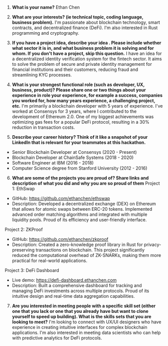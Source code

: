 1. **What is your name?**
Ethan Chen

2. **What are your interests?  (ie technical topic, coding language, business problem).**
I'm passionate about blockchain technology, smart contracts, and decentralized finance (DeFi). I'm also interested in Rust programming and cryptography.

3. **If you have a project idea, describe your idea . Please include whether what sector it is in, and what business problem it is solving and for whom. If you don't have a project, skip this question.**
I have an idea for a decentralized identity verification system for the fintech sector. It aims to solve the problem of secure and private identity management for financial institutions and their customers, reducing fraud and streamlining KYC processes.

4. **What is your strongest functional role (such as developer, UX, business, product)? Please share one or two things about your experience in role your experience, for example a success, companies you worked for, how many years experience, a challenging project, etc.**
I'm primarily a blockchain developer with 5 years of experience. I've worked at Consensys for 3 years, where I contributed to the development of Ethereum 2.0. One of my biggest achievements was optimizing gas fees for a popular DeFi protocol, resulting in a 30% reduction in transaction costs.

5. **Describe your career history? Think of it like a snapshot of your LinkedIn that is relevant for your teammates at this hackathon.**
- Senior Blockchain Developer at Consensys (2020 - Present)
- Blockchain Developer at ChainSafe Systems (2018 - 2020)
- Software Engineer at IBM (2016 - 2018)
- Computer Science degree from Stanford University (2012 - 2016)

6. **What are some of the projects you are proud of? Share links and description of what you did and why you are so proud of them**
Project 1: EthSwap
- GitHub: https://github.com/ethanchen/ethswap
- Description: Developed a decentralized exchange (DEX) on Ethereum that allows for atomic swaps between ERC-20 tokens. Implemented advanced order matching algorithms and integrated with multiple liquidity pools. Proud of its efficiency and user-friendly interface.

Project 2: ZKProof
- GitHub: https://github.com/ethanchen/zkproof
- Description: Created a zero-knowledge proof library in Rust for privacy-preserving transactions on blockchain. This project significantly reduced the computational overhead of ZK-SNARKs, making them more practical for real-world applications.

Project 3: DeFi Dashboard
- Live demo: https://defi-dashboard.ethanchen.com
- Description: Built a comprehensive dashboard for tracking and managing DeFi investments across multiple protocols. Proud of its intuitive design and real-time data aggregation capabilities.

7. **Are you interested in meeting people with a specific skill set (either one that you lack or one that you already have but want to clone yourself to speed up building). What is the skills sets that you are looking to meet?**
I'm looking to connect with UX/UI designers who have experience in creating intuitive interfaces for complex blockchain applications. I'm also interested in meeting data scientists who can help with predictive analytics for DeFi protocols.